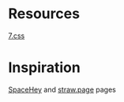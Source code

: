 # Resources
[7.css](https://github.com/khang-nd/7.css)
# Inspiration
[SpaceHey](https://spacehey.com) and [straw.page](https://straw.page) pages
